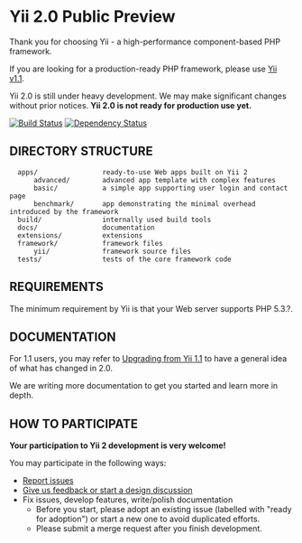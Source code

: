 Yii 2.0 Public Preview
======================

Thank you for choosing Yii - a high-performance component-based PHP framework.

If you are looking for a production-ready PHP framework, please use
[Yii v1.1](https://github.com/yiisoft/yii).

Yii 2.0 is still under heavy development. We may make significant changes
without prior notices. **Yii 2.0 is not ready for production use yet.**

[![Build Status](https://secure.travis-ci.org/yiisoft/yii2.png)](http://travis-ci.org/yiisoft/yii2) [![Dependency Status](https://www.versioneye.com/php/yiisoft:yii2/dev-master/badge.png)](https://www.versioneye.com/php/yiisoft:yii2/dev-master)


DIRECTORY STRUCTURE
-------------------

      apps/                ready-to-use Web apps built on Yii 2
          advanced/        advanced app template with complex features
          basic/           a simple app supporting user login and contact page
          benchmark/       app demonstrating the minimal overhead introduced by the framework
      build/               internally used build tools
      docs/                documentation
      extensions/          extensions 
      framework/           framework files
          yii/             framework source files
      tests/               tests of the core framework code


REQUIREMENTS
------------

The minimum requirement by Yii is that your Web server supports PHP 5.3.?.


DOCUMENTATION
-------------

For 1.1 users, you may refer to [Upgrading from Yii 1.1](docs/guide/upgrade-from-v1.md)
to have a general idea of what has changed in 2.0.

We are writing more documentation to get you started and learn more in depth.


HOW TO PARTICIPATE
------------------

**Your participation to Yii 2 development is very welcome!**

You may participate in the following ways:

* [Report issues](https://github.com/yiisoft/yii2/issues)
* [Give us feedback or start a design discussion](http://www.yiiframework.com/forum/index.php/forum/42-design-discussions-for-yii-20/)
* Fix issues, develop features, write/polish documentation
    - Before you start, please adopt an existing issue (labelled with "ready for adoption") or start a new one to avoid duplicated efforts.
    - Please submit a merge request after you finish development.

